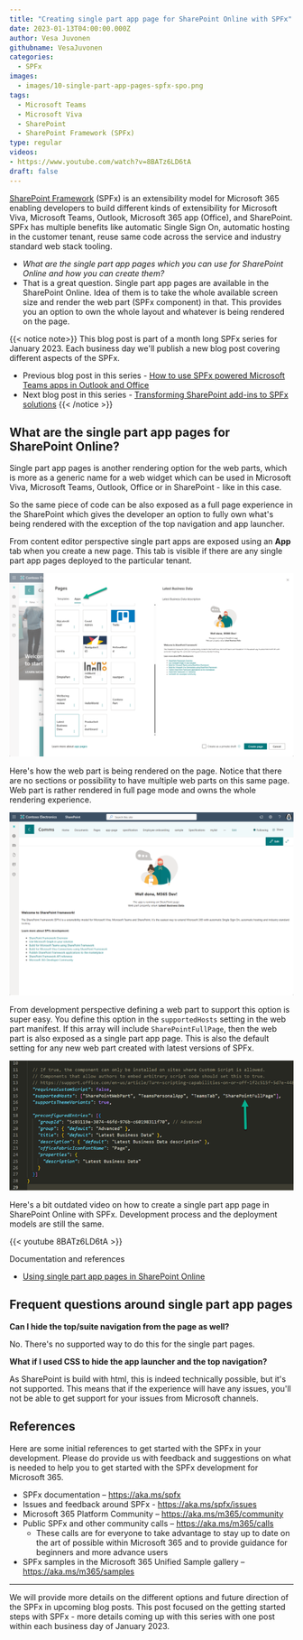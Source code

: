 ```yaml
---
title: "Creating single part app page for SharePoint Online with SPFx"
date: 2023-01-13T04:00:00.000Z
author: Vesa Juvonen
githubname: VesaJuvonen
categories:
  - SPFx
images:
  - images/10-single-part-app-pages-spfx-spo.png
tags:
  - Microsoft Teams
  - Microsoft Viva
  - SharePoint
  - SharePoint Framework (SPFx)
type: regular
videos:
- https://www.youtube.com/watch?v=8BATz6LD6tA
draft: false
---
```


[SharePoint Framework](https://aka.ms/spfx) (SPFx) is an extensibility model for Microsoft 365 enabling developers to build different kinds of extensibility for Microsoft Viva, Microsoft Teams, Outlook, Microsoft 365 app (Office), and SharePoint. SPFx has multiple benefits like automatic Single Sign On, automatic hosting in the customer tenant, reuse same code across the service and industry standard web stack tooling.

-	*What are the single part app pages which you can use for SharePoint Online and how you can create them?*
-	That is a great question. Single part app pages are available in the SharePoint Online. Idea of them is to take the whole available screen size and render the web part (SPFx component) in that. This provides you an option to own the whole layout and whatever is being rendered on the page.

{{< notice note>}}
This blog post is part of a month long SPFx series for January 2023. Each business day we'll publish a new blog post covering different aspects of the SPFx.

* Previous blog post in this series - [How to use SPFx powered Microsoft Teams apps in Outlook and Office](https://pnp.github.io/blog/post/spfx-08-spfx-powered-teams-solutions-outlook-office/)
* Next blog post in this series - [Transforming SharePoint add-ins to SPFx solutions](https://pnp.github.io/blog/post/spfx-11-transform-add-ins-to-spfx/)
{{< /notice >}}


## What are the single part app pages for SharePoint Online?

Single part app pages is another rendering option for the web parts, which is more as a generic name for a web widget which can be used in Microsoft Viva, Microsoft Teams, Outlook, Office or in SharePoint - like in this case.

So the same piece of code can be also exposed as a full page experience in the SharePoint which gives the developer an option to fully own what's being rendered with the exception of the top navigation and app launcher.

From content editor perspective single part apps are exposed using an **App** tab when you create a new page. This tab is visible if there are any single part app pages deployed to the particular tenant.

![Exposing app pages for content creators](images/pages-apps-creation.png)

Here's how the web part is being rendered on the page. Notice that there are no sections or possibility to have multiple web parts on this same page. Web part is rather rendered in full page mode and owns the whole rendering experience.

![Sample app page](images/single-part-app-rendering-full-page.png)

From development perspective defining a web part to support this option is super easy. You define this option in the `supportedHosts` setting in the web part manifest. If this array will include `SharePointFullPage`, then the web part is also exposed as a single part app page. This is also the default setting for any new web part created with latest versions of SPFx.

![Web part configuration for app pages](images/webpart-manifest-app-part.png)

Here's a bit outdated video on how to create a single part app page in SharePoint Online with SPFx. Development process and the deployment models are still the same.

{{< youtube 8BATz6LD6tA >}}

Documentation and references

- [Using single part app pages in SharePoint Online](https://learn.microsoft.com/sharepoint/dev/spfx/web-parts/single-part-app-pages)


## Frequent questions around single part app pages

**Can I hide the top/suite navigation from the page as well?**

No. There's no supported way to do this for the single part pages.

**What if I used CSS to hide the app launcher and the top navigation?**

As SharePoint is build with html, this is indeed technically possible, but it's not supported. This means that if the experience will have any issues, you'll not be able to get support for your issues from Microsoft channels.

## References

Here are some initial references to get started with the SPFx in your development. Please do provide us with feedback and suggestions on what is needed to help you to get started with the SPFx development for Microsoft 365.

-	SPFx documentation – https://aka.ms/spfx
-	Issues and feedback around SPFx - https://aka.ms/spfx/issues
-	Microsoft 365 Platform Community – https://aka.ms/m365/community
-	Public SPFx and other community calls – https://aka.ms/m365/calls
    - These calls are for everyone to take advantage to stay up to date on the art of possible within Microsoft 365 and to provide guidance for beginners and more advance users
-	SPFx samples in the Microsoft 365 Unified Sample gallery – https://aka.ms/m365/samples

- - -

We will provide more details on the different options and future direction of the SPFx in upcoming blog posts. This post focused on the getting started steps with SPFx - more details coming up with this series with one post within each business day of January 2023.
